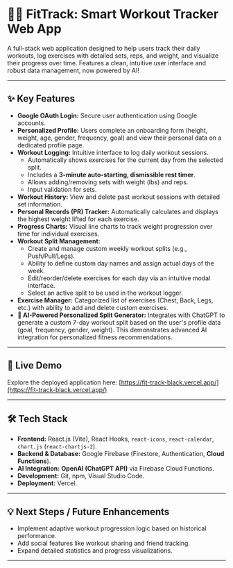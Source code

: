 # 🏋️‍♂️ FitTrack: Smart Workout Tracker Web App 

A full-stack web application designed to help users track their daily workouts, log exercises with detailed sets, reps, and weight, and visualize their progress over time. Features a clean, intuitive user interface and robust data management, now powered by AI!

---

## ✨ Key Features

* **Google OAuth Login:** Secure user authentication using Google accounts.
* **Personalized Profile:** Users complete an onboarding form (height, weight, age, gender, frequency, goal) and view their personal data on a dedicated profile page.
* **Workout Logging:** Intuitive interface to log daily workout sessions.
    * Automatically shows exercises for the current day from the selected split.
    * Includes a **3-minute auto-starting, dismissible rest timer**.
    * Allows adding/removing sets with weight (lbs) and reps.
    * Input validation for sets.
* **Workout History:** View and delete past workout sessions with detailed set information.
* **Personal Records (PR) Tracker:** Automatically calculates and displays the highest weight lifted for each exercise.
* **Progress Charts:** Visual line charts to track weight progression over time for individual exercises.
* **Workout Split Management:**
    * Create and manage custom weekly workout splits (e.g., Push/Pull/Legs).
    * Ability to define custom day names and assign actual days of the week.
    * Edit/reorder/delete exercises for each day via an intuitive modal interface.
    * Select an active split to be used in the workout logger.
* **Exercise Manager:** Categorized list of exercises (Chest, Back, Legs, etc.) with ability to add and delete custom exercises.
* **🧠 AI-Powered Personalized Split Generator:** Integrates with ChatGPT to generate a custom 7-day workout split based on the user's profile data (goal, frequency, gender, weight). This demonstrates advanced AI integration for personalized fitness recommendations.

---

## 🚀 Live Demo

Explore the deployed application here: [https://fit-track-black.vercel.app/](https://fit-track-black.vercel.app/)

---

## 🛠️ Tech Stack

* **Frontend:** React.js (Vite), React Hooks, `react-icons`, `react-calendar`, `chart.js` (`react-chartjs-2`).
* **Backend & Database:** Google Firebase (Firestore, Authentication, **Cloud Functions**).
* **AI Integration:** **OpenAI (ChatGPT API)** via Firebase Cloud Functions.
* **Development:** Git, npm, Visual Studio Code.
* **Deployment:** Vercel.

---

## 💡 Next Steps / Future Enhancements

* Implement adaptive workout progression logic based on historical performance.
* Add social features like workout sharing and friend tracking.
* Expand detailed statistics and progress visualizations.

---